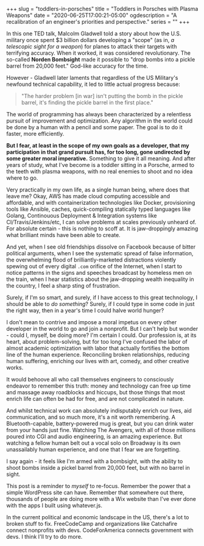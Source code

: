+++
slug = "toddlers-in-porsches"
title = "Toddlers in Porsches with Plasma Weapons"
date = "2020-06-25T17:00:21-05:00"
ogdescription = "A recalibration of an engineer's priorities and perspective."
series = ""
+++

In this one TED talk, Malcolm Gladwell told a story about how the U.S. military once spent $3 billion dollars developing a "scope" (as in, _a telescopic sight for a weapon_) for planes to attack their targets with terrifying accuracy. When it worked, it was considered revolutionary. The so-called **Norden Bombsight** made it possible to "drop bombs into a pickle barrel from 20,000 feet." God-like accuracy for the time. 

However - Gladwell later laments that regardless of the US Military's newfound technical capability, it led to little actual progress because:

> "The harder problem [in war] isn't putting the bomb in the pickle barrel, it's finding the pickle barrel in the first place."

The world of programming has always been characterized by a relentless pursuit of improvement and optimization. Any algorithm in the world could be done by a human with a pencil and some paper. The goal is to do it faster, more efficiently. 

**But I fear, at least in the scope of my own goals as a developer, that my participation in that grand pursuit has, for too long, gone undirected by some greater moral imperative.** Something to give it all meaning. And after years of study, what I've become is a toddler sitting in a Porsche, armed to the teeth with plasma weapons, with no real enemies to shoot and no idea where to go.

Very practically in my own life, as a single human being, where does that leave me? Okay, AWS has made cloud computing accessible and affordable, and with containerization technologies like Docker, provisioning tools like Ansible, caches, quick-compiling statically typed languages like Golang, Continouous Deployment & Integration systems like CI/Travis/Jenkins/etc, I can solve problems at scales previously unheard of. For absolute certain - this is nothing to scoff at. It is jaw-droppingly amazing what brilliant minds have been able to create. 

And yet, when I see old friendships dissolve on Facebook because of bitter political arguments, when I see the systematic spread of false information, the overwhelming flood of brilliantly-marketed distractions violently spewing out of every digital `.com` orifice of the Internet, when I start to notice patterns in the signs and speeches broadcast by homeless men on the train, when I hear statistics about the jaw-dropping wealth inequality in the country, I feel a sharp sting of frustration.

Surely, if I'm so smart, and surely, if I have access to this great technology, I should be able to *do something*? Surely, if I could type in some code in just the right way, then in a year's time I could halve world hunger?

I don't mean to contrive and impose a moral impetus on every other developer in the world to go and join a nonprofit. But I can't help but wonder - could I, myself, be doing more? I'm certain I could. Our profession is, at its heart, about problem-solving, but for too long I've confused the labor of almost academic optimization with labor that actually fortifies the bottom line of the human experience. Reconciling broken relationships, reducing human suffering, enriching our lives with art, comedy, and other creative works. 

It would behoove all who call themselves engineers to consciously endeavor to remember this truth: money and technology can free up time and massage away roadblocks and hiccups, but those things that most enrich life can often be had for free, and are not complicated in nature.

And whilst technical work can absolutely indisputably enrich our lives, aid communication, and so much more, it's a nit worth remembering. A Bluetooth-capable, battery-powered mug is great, but you can drink water from your hands just fine. Watching The Avengers, with all of those millions poured into CGI and audio engineering, is an amazing experience. But watching a fellow human belt out a vocal solo on Broadway is its own unassailably human experience, and one that I fear we are forgetting.

I say again - it feels like I'm armed with a bombsight, with the ability to shoot bombs inside a pickel barrel from 20,000 feet, but with no barrel in sight.

This post is a reminder to _myself_ to re-focus. Remember the power that a simple WordPress site can have. Remember that somewhere out there, thousands of people are doing more with a Wix website than I've ever done with the apps I built using whatever.js.

In the current political and economic landscape in the US, there's a lot to broken stuff to fix. FreeCodeCamp and organizations like Catchafire connect nonprofits with devs. CodeForAmerica connects government with devs. I think I'll try to do more.